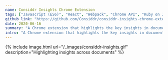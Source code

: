 ```yaml
---
name: Considdr Insights Chrome Extension
tags: ["Javascript (ES6)", "React", "Webpack", "Chrome API", "Ruby on Jets", "AWS Lambda", "AWS API Gateway"]
github_link: "https://github.com/Considdr/considdr-insights-chrome-extension"
date: 2020-06-16
summary: "A Chrome extension that highlights the key insights in documents across the web."
intro: "A Chrome extension that highlights the key insights in documents across the web. The extension interfaces with the Considdr API to retrieve insights for a specific page. The user can either manually highlight insights through a button click, or, if they enable it, automatically highlight insights as they visit new pages."
---
```


{% include image.html url="/_images/considdr-insights.gif" description="Highlighting insights across documents" %}